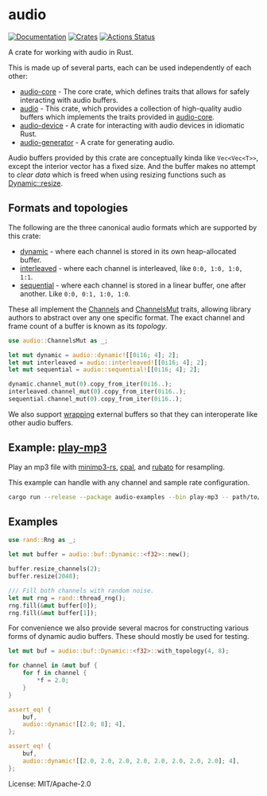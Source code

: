 # audio

[![Documentation](https://docs.rs/audio/badge.svg)](https://docs.rs/audio)
[![Crates](https://img.shields.io/crates/v/audio.svg)](https://crates.io/crates/audio)
[![Actions Status](https://github.com/udoprog/audio/workflows/Rust/badge.svg)](https://github.com/udoprog/audio/actions)

A crate for working with audio in Rust.

This is made up of several parts, each can be used independently of each other:

* [audio-core] - The core crate, which defines traits that allows for safely
  interacting with audio buffers.
* [audio] - This crate, which provides a collection of high-quality audio
  buffers which implements the traits provided in [audio-core].
* [audio-device] - A crate for interacting with audio devices in idiomatic
  Rust.
* [audio-generator] - A crate for generating audio.

Audio buffers provided by this crate are conceptually kinda like
`Vec<Vec<T>>`, except the interior vector has a fixed size. And the buffer
makes no attempt to *clear data* which is freed when using resizing
functions such as [Dynamic::resize].

## Formats and topologies

The following are the three canonical audio formats which are supported by
this crate:
* [dynamic][Dynamic] - where each channel is stored in its own
  heap-allocated buffer.
* [interleaved][Interleaved] - where each channel is interleaved, like
  `0:0, 1:0, 1:0, 1:1`.
* [sequential][Sequential] - where each channel is stored in a linear
  buffer, one after another. Like `0:0, 0:1, 1:0, 1:0`.

These all implement the [Channels] and [ChannelsMut] traits, allowing
library authors to abstract over any one specific format. The exact channel
and frame count of a buffer is known as its *topology*.

```rust
use audio::ChannelsMut as _;

let mut dynamic = audio::dynamic![[0i16; 4]; 2];
let mut interleaved = audio::interleaved![[0i16; 4]; 2];
let mut sequential = audio::sequential![[0i16; 4]; 2];

dynamic.channel_mut(0).copy_from_iter(0i16..);
interleaved.channel_mut(0).copy_from_iter(0i16..);
sequential.channel_mut(0).copy_from_iter(0i16..);
```

We also support [wrapping][wrap] external buffers so that they can
interoperate like other audio buffers.

## Example: [play-mp3]

Play an mp3 file with [minimp3-rs], [cpal], and [rubato] for resampling.

This example can handle with any channel and sample rate configuration.

```bash
cargo run --release --package audio-examples --bin play-mp3 -- path/to/file.mp3
```

## Examples

```rust
use rand::Rng as _;

let mut buffer = audio::buf::Dynamic::<f32>::new();

buffer.resize_channels(2);
buffer.resize(2048);

/// Fill both channels with random noise.
let mut rng = rand::thread_rng();
rng.fill(&mut buffer[0]);
rng.fill(&mut buffer[1]);
```

For convenience we also provide several macros for constructing various
forms of dynamic audio buffers. These should mostly be used for testing.

```rust
let mut buf = audio::buf::Dynamic::<f32>::with_topology(4, 8);

for channel in &mut buf {
    for f in channel {
        *f = 2.0;
    }
}

assert_eq! {
    buf,
    audio::dynamic![[2.0; 8]; 4],
};

assert_eq! {
    buf,
    audio::dynamic![[2.0, 2.0, 2.0, 2.0, 2.0, 2.0, 2.0, 2.0]; 4],
};
```

[audio-core]: https://docs.rs/audio-core
[audio-device]: https://docs.rs/audio-device
[audio-generator]: https://docs.rs/audio-generator
[audio]: https://docs.rs/audio
[Channels]: https://docs.rs/audio-core/*/audio_core/trait.Channels.html
[ChannelsMut]: https://docs.rs/audio-core/*/audio_core/trait.ChannelsMut.html
[cpal]: https://github.com/RustAudio/cpal
[Dynamic::resize]: https://docs.rs/audio/*/audio/dynamic/struct.Dynamic.html#method.resize
[dynamic!]: https://docs.rs/audio/*/audio/macros/macro.dynamic.html
[Dynamic]: https://docs.rs/audio/*/audio/dynamic/struct.Dynamic.html
[Interleaved]: https://docs.rs/audio/*/audio/interleaved/struct.Interleaved.html
[minimp3-rs]: https://github.com/germangb/minimp3-rs
[play-mp3]: https://github.com/udoprog/audio/tree/main/examples/src/bin/play-mp3.rs
[rubato]: https://github.com/HEnquist/rubato
[Sequential]: https://docs.rs/audio/*/audio/sequential/struct.Sequential.html
[wrap]: https://docs.rs/audio/*/audio/wrap/index.html

License: MIT/Apache-2.0
